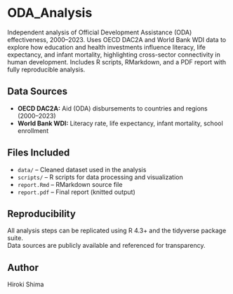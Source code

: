 # ODA_Analysis
Independent analysis of Official Development Assistance (ODA) effectiveness, 2000–2023. Uses OECD DAC2A and World Bank WDI data to explore how education and health investments influence literacy, life expectancy, and infant mortality, highlighting cross-sector connectivity in human development. Includes R scripts, RMarkdown, and a PDF report with fully reproducible analysis.

## Data Sources
- **OECD DAC2A:** Aid (ODA) disbursements to countries and regions (2000–2023)  
- **World Bank WDI:** Literacy rate, life expectancy, infant mortality, school enrollment  

## Files Included
- `data/` – Cleaned dataset used in the analysis  
- `scripts/` – R scripts for data processing and visualization  
- `report.Rmd` – RMarkdown source file  
- `report.pdf` – Final report (knitted output)

## Reproducibility
All analysis steps can be replicated using R 4.3+ and the tidyverse package suite.  
Data sources are publicly available and referenced for transparency.

## Author
Hiroki Shima
